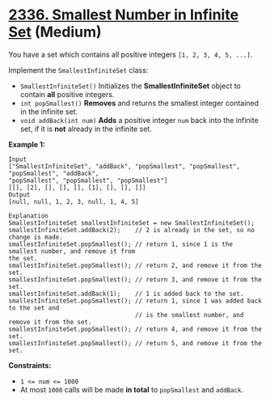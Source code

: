 # [2336. Smallest Number in Infinite Set][link] (Medium)

[link]: https://leetcode.com/problems/smallest-number-in-infinite-set/

You have a set which contains all positive integers `[1, 2, 3, 4, 5, ...]`.

Implement the `SmallestInfiniteSet` class:

- `SmallestInfiniteSet()` Initializes the **SmallestInfiniteSet** object to contain **all** positive
integers.
- `int popSmallest()` **Removes** and returns the smallest integer contained in the infinite set.
- `void addBack(int num)` **Adds** a positive integer `num` back into the infinite set, if it is
**not** already in the infinite set.

**Example 1:**

```
Input
["SmallestInfiniteSet", "addBack", "popSmallest", "popSmallest", "popSmallest", "addBack",
"popSmallest", "popSmallest", "popSmallest"]
[[], [2], [], [], [], [1], [], [], []]
Output
[null, null, 1, 2, 3, null, 1, 4, 5]

Explanation
SmallestInfiniteSet smallestInfiniteSet = new SmallestInfiniteSet();
smallestInfiniteSet.addBack(2);    // 2 is already in the set, so no change is made.
smallestInfiniteSet.popSmallest(); // return 1, since 1 is the smallest number, and remove it from
the set.
smallestInfiniteSet.popSmallest(); // return 2, and remove it from the set.
smallestInfiniteSet.popSmallest(); // return 3, and remove it from the set.
smallestInfiniteSet.addBack(1);    // 1 is added back to the set.
smallestInfiniteSet.popSmallest(); // return 1, since 1 was added back to the set and
                                   // is the smallest number, and remove it from the set.
smallestInfiniteSet.popSmallest(); // return 4, and remove it from the set.
smallestInfiniteSet.popSmallest(); // return 5, and remove it from the set.
```

**Constraints:**

- `1 <= num <= 1000`
- At most `1000` calls will be made **in total** to `popSmallest` and `addBack`.
